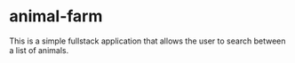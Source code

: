 # animal-farm

This is a simple fullstack application that allows the user to search between a list of animals.

